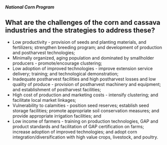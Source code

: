 ##### National Corn Program

## What are the challenges of the corn and cassava industries and the strategies to address these?


 - Low productivity - provision of seeds and planting materials, and fertilizers; strengthen breeding program;  and development of production and postharvest technologies;
 - Minimally organized, aging  population and dominated by  smallholder producers - promote/encourage clustering;
 - Low adoption of improved  technologies - improve extension service delivery; training; and technological demonstration;
 - Inadequate postharvest  facilities and high postharvest losses and low  quality of produce - provision of postharvest machinery and  equipment; and establishment of postharvest facilities;
 - High cost of production and  marketing costs - intensify clustering; and facilitate local market linkages; 
 - Vulnerability to calamities - position seed reserves; establish seed storage facilities; promote appropriate soil conservation measures; and provide appropriate irrigation facilities; and
 - Low income of farmers - training on production technologies, GAP and  product standards and facilitation of GAP certification on farms; increase adoption of improved technologies; and adopt corn integration/diversification with high  value crops, livestock, and poultry.
